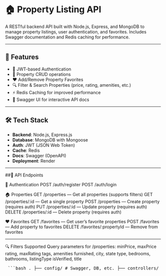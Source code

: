 # 🏠 Property Listing API

A RESTful backend API built with Node.js, Express, and MongoDB to manage property listings, user authentication, and favorites. Includes Swagger documentation and Redis caching for performance.

---

## 📌 Features

- 🔐 JWT-based Authentication
- 🏡 Property CRUD operations
- ❤️ Add/Remove Property Favorites
- 🔍 Filter & Search Properties (price, rating, amenities, etc.)
- ⚡ Redis Caching for improved performance
- 📘 Swagger UI for interactive API docs

---

## 🛠 Tech Stack

- **Backend**: Node.js, Express.js
- **Database**: MongoDB with Mongoose
- **Auth**: JWT (JSON Web Token)
- **Cache**: Redis
- **Docs**: Swagger (OpenAPI)
- **Deployment**: Render

---

##🧪 API Endpoints

🔐 Authentication
POST /auth/register
POST /auth/login

🏠 Properties
GET /properties — Get all properties (supports filters)
GET /properties/:id — Get a single property
POST /properties — Create property (requires auth)
PUT /properties/:id — Update property (requires auth)
DELETE /properties/:id — Delete property (requires auth)

❤️ Favorites
GET /favorites — Get user’s favorite properties
POST /favorites — Add property to favorites
DELETE /favorites/:propertyId — Remove from favorites

---

🔍 Filters Supported
Query parameters for /properties:
minPrice, maxPrice
rating, maxRating
tags, amenities
furnished, city, state
type, bedrooms, bathrooms, listingType
isVerified, title

<pre> ```bash . ├── config/ # Swagger, DB, etc. ├── controllers/ # Business logic ├── middleware/ # Auth middleware ├── models/ # Mongoose models ├── routes/ # API routes  ├── app.js # app ├── .env # Environment config ├── server.js # Entry point └── README.md ``` </pre>
